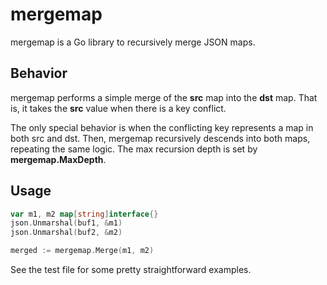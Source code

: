 # mergemap

mergemap is a Go library to recursively merge JSON maps.


## Behavior

mergemap performs a simple merge of the **src** map into the **dst** map. That
is, it takes the **src** value when there is a key conflict.

The only special behavior is when the conflicting key represents a map in both
src and dst. Then, mergemap recursively descends into both maps, repeating the
same logic. The max recursion depth is set by **mergemap.MaxDepth**.


## Usage

```go
var m1, m2 map[string]interface{}
json.Unmarshal(buf1, &m1)
json.Unmarshal(buf2, &m2)

merged := mergemap.Merge(m1, m2)
```

See the test file for some pretty straightforward examples.


